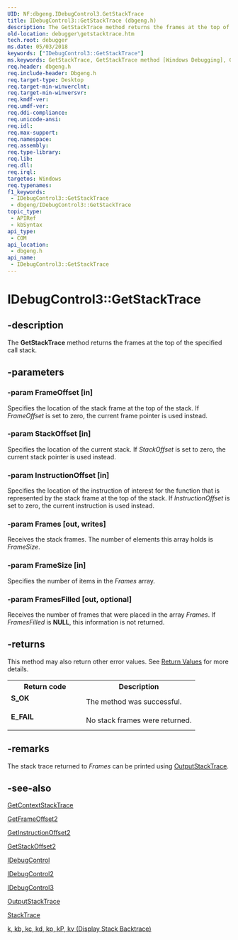 ```yaml
---
UID: NF:dbgeng.IDebugControl3.GetStackTrace
title: IDebugControl3::GetStackTrace (dbgeng.h)
description: The GetStackTrace method returns the frames at the top of the specified call stack.
old-location: debugger\getstacktrace.htm
tech.root: debugger
ms.date: 05/03/2018
keywords: ["IDebugControl3::GetStackTrace"]
ms.keywords: GetStackTrace, GetStackTrace method [Windows Debugging], GetStackTrace method [Windows Debugging],IDebugControl interface, GetStackTrace method [Windows Debugging],IDebugControl2 interface, GetStackTrace method [Windows Debugging],IDebugControl3 interface, IDebugControl interface [Windows Debugging],GetStackTrace method, IDebugControl2 interface [Windows Debugging],GetStackTrace method, IDebugControl2::GetStackTrace, IDebugControl3 interface [Windows Debugging],GetStackTrace method, IDebugControl3.GetStackTrace, IDebugControl3::GetStackTrace, IDebugControl::GetStackTrace, IDebugControl_ef51127a-c022-4e3d-bb63-55553daea893.xml, dbgeng/IDebugControl2::GetStackTrace, dbgeng/IDebugControl3::GetStackTrace, dbgeng/IDebugControl::GetStackTrace, debugger.getstacktrace
req.header: dbgeng.h
req.include-header: Dbgeng.h
req.target-type: Desktop
req.target-min-winverclnt: 
req.target-min-winversvr: 
req.kmdf-ver: 
req.umdf-ver: 
req.ddi-compliance: 
req.unicode-ansi: 
req.idl: 
req.max-support: 
req.namespace: 
req.assembly: 
req.type-library: 
req.lib: 
req.dll: 
req.irql: 
targetos: Windows
req.typenames: 
f1_keywords:
 - IDebugControl3::GetStackTrace
 - dbgeng/IDebugControl3::GetStackTrace
topic_type:
 - APIRef
 - kbSyntax
api_type:
 - COM
api_location:
 - dbgeng.h
api_name:
 - IDebugControl3::GetStackTrace
---
```


# IDebugControl3::GetStackTrace


## -description

The <b>GetStackTrace</b> method returns the frames at the top of the specified call stack.

## -parameters

### -param FrameOffset [in]


Specifies the location of the stack frame at the top of the stack.  If <i>FrameOffset</i> is set to zero, the current frame pointer is used instead.

### -param StackOffset [in]

Specifies the location of the current stack.  If <i>StackOffset</i> is set to zero, the current stack pointer is used instead.

### -param InstructionOffset [in]

Specifies the location of the instruction of interest for the function that is represented by the stack frame at the top of the stack.  If <i>InstructionOffset</i> is set to zero, the current instruction is used instead.

### -param Frames [out, writes]

Receives the stack frames.  The number of elements this array holds is <i>FrameSize</i>.

### -param FrameSize [in]

Specifies the number of items in the <i>Frames</i> array.

### -param FramesFilled [out, optional]

Receives the number of frames that were placed in the array <i>Frames</i>.  If <i>FramesFilled</i> is <b>NULL</b>, this information is not returned.

## -returns

This method may also return other error values.  See <a href="/windows-hardware/drivers/debugger/hresult-values">Return Values</a> for more details.

<table>
<tr>
<th>Return code</th>
<th>Description</th>
</tr>
<tr>
<td width="40%">
<dl>
<dt><b>S_OK</b></dt>
</dl>
</td>
<td width="60%">
The method was successful.

</td>
</tr>
<tr>
<td width="40%">
<dl>
<dt><b>E_FAIL</b></dt>
</dl>
</td>
<td width="60%">
No stack frames were returned.

</td>
</tr>
</table>

## -remarks

The stack trace returned to <i>Frames</i> can be printed using <a href="/windows-hardware/drivers/ddi/dbgeng/nf-dbgeng-idebugcontrol3-outputstacktrace">OutputStackTrace</a>.

## -see-also

<a href="/windows-hardware/drivers/ddi/dbgeng/nf-dbgeng-idebugcontrol4-getcontextstacktrace">GetContextStackTrace</a>



<a href="/windows-hardware/drivers/ddi/dbgeng/nf-dbgeng-idebugregisters2-getframeoffset2">GetFrameOffset2</a>



<a href="/windows-hardware/drivers/ddi/dbgeng/nf-dbgeng-idebugregisters2-getinstructionoffset2">GetInstructionOffset2</a>



<a href="/windows-hardware/drivers/ddi/dbgeng/nf-dbgeng-idebugregisters2-getstackoffset2">GetStackOffset2</a>



<a href="/windows-hardware/drivers/ddi/dbgeng/nn-dbgeng-idebugcontrol">IDebugControl</a>



<a href="/windows-hardware/drivers/ddi/dbgeng/nn-dbgeng-idebugcontrol2">IDebugControl2</a>



<a href="/windows-hardware/drivers/ddi/dbgeng/nn-dbgeng-idebugcontrol3">IDebugControl3</a>



<a href="/windows-hardware/drivers/ddi/dbgeng/nf-dbgeng-idebugcontrol3-outputstacktrace">OutputStackTrace</a>



<a href="/windows-hardware/drivers/ddi/wdbgexts/nc-wdbgexts-pwindbg_stacktrace_routine">StackTrace</a>



<a href="/windows-hardware/drivers/debugger/k--kb--kc--kd--kp--kp--kv--display-stack-backtrace-">k, kb, kc, kd, kp, kP, kv (Display Stack Backtrace)</a>

